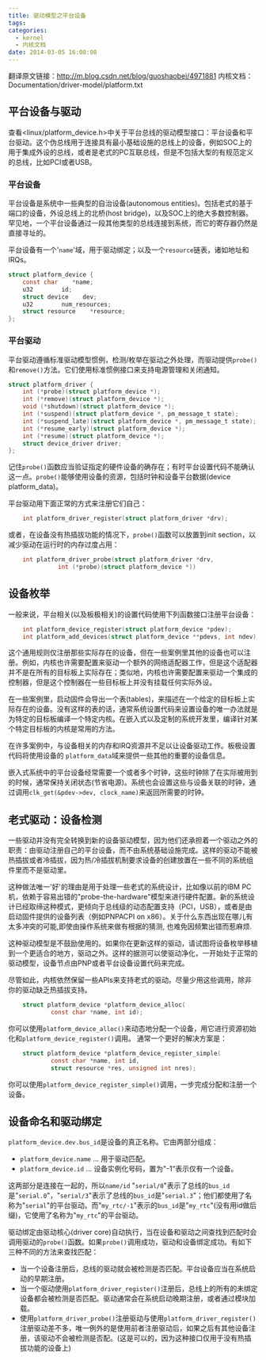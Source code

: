 ```yaml
---
title: 驱动模型之平台设备
tags:
categories:
  - kernel
  - 内核文档
date: 2014-03-05 16:08:08
---
```


翻译原文链接：<http://m.blog.csdn.net/blog/guoshaobei/4971881>
内核文档：Documentation/driver-model/platform.txt
<!--more-->

## 平台设备与驱动

查看<linux/platform_device.h>中关于平台总线的驱动模型接口：平台设备和平台驱动。这个伪总线用于连接具有最小基础设施的总线上的设备，例如SOC上的用于集成外设的总线，或者是老式的PC互联总线，但是不包括大型的有规范定义的总线，比如PCI或者USB。

### 平台设备

平台设备是系统中一些典型的自治设备(autonomous entities)。包括老式的基于端口的设备，外设总线上的北桥(host bridge)，以及SOC上的绝大多数控制器。罕见地，一个平台设备通过一段其他类型的总线连接到系统，而它的寄存器仍然是直接寻址的。

平台设备有一个'`name`'域，用于驱动绑定；以及一个`resource`链表，诸如地址和IRQs。
```c
struct platform_device {
    const char    *name;
    u32        id;
    struct device    dev;
    u32        num_resources;
    struct resource    *resource;
};
```

### 平台驱动

平台驱动遵循标准驱动模型惯例，检测/枚举在驱动之外处理，而驱动提供`probe()`和`remove()`方法。它们使用标准惯例接口来支持电源管理和关闭通知。
```c
struct platform_driver {
    int (*probe)(struct platform_device *);
    int (*remove)(struct platform_device *);
    void (*shutdown)(struct platform_device *);
    int (*suspend)(struct platform_device *, pm_message_t state);
    int (*suspend_late)(struct platform_device *, pm_message_t state);
    int (*resume_early)(struct platform_device *);
    int (*resume)(struct platform_device *);
    struct device_driver driver;
};
```
记住`probe()`函数应当验证指定的硬件设备的确存在；有时平台设置代码不能确认这一点。`probe()`能够使用设备的资源，包括时钟和设备平台数据(device platform_data)。

平台驱动用下面正常的方式来注册它们自己：
```c
    int platform_driver_register(struct platform_driver *drv);
```
或者，在设备没有热插拔功能的情况下，`probe()`函数可以放置到init section，以减少驱动在运行时的内存过度占用：
```c
    int platform_driver_probe(struct platform_driver *drv,
              int (*probe)(struct platform_device *))
```

## 设备枚举

一般来说，平台相关(以及板极相关)的设置代码使用下列函数接口注册平台设备：
```c
    int platform_device_register(struct platform_device *pdev);
    int platform_add_devices(struct platform_device **pdevs, int ndev);
```
这个通用规则仅注册那些实际存在的设备，但在一些案例里其他的设备也可以注册。例如，内核也许需要配置来驱动一个额外的网络适配器工作，但是这个适配器并不是在所有的目标板上实际存在；类似地，内核也许需要配置来驱动一个集成的控制器，但是这个控制器在一些目标板上并没有挂载任何实际外设。

在一些案例里，启动固件会导出一个表(tables)，来描述在一个给定的目标板上实际存在的设备。没有这样的表的话，通常系统设置代码来设置设备的唯一办法就是为特定的目标板编译一个特定内核。在嵌入式以及定制的系统开发里，编译针对某个特定目标板的内核是常用的方法。

在许多案例中，与设备相关的内存和IRQ资源并不足以让设备驱动工作。板极设置代码将使用设备的 `platform_data`域来提供一些其他的重要的设备信息。

嵌入式系统中的平台设备经常需要一个或者多个时钟，这些时钟除了在实际被用到的时候，通常保持关闭状态(节省电源)。系统也会设置这些与设备关联的时钟，通过调用`clk_get(&pdev->dev, clock_name)`来返回所需要的时钟。

## 老式驱动：设备检测

一些驱动并没有完全转换到新的设备驱动模型，因为他们还承担着一个驱动之外的职责：由驱动注册自己的平台设备，而不由系统基础设施完成。这样的驱动不能被热插拔或者冷插拔，因为热/冷插拔机制要求设备的创建放置在一些不同的系统组件里而不是驱动里。

这种做法唯一'好'的理由是用于处理一些老式的系统设计，比如像以前的IBM PC机，依赖于容易出错的"probe-the-hardware"模型来进行硬件配置。新的系统设计已经取缔这种模式，更倾向于总线级的动态配置支持（PCI，USB），或者是由启动固件提供的设备列表（例如PNPACPI on x86）。关于什么东西出现在哪儿有太多冲突的可能,即使由操作系统来做有根据的猜测, 也难免因频繁出错而惹麻烦.

这种驱动模型是不鼓励使用的。如果你在更新这样的驱动，请试图将设备枚举移植到一个更适合的地方，驱动之外。这样的据测可以使驱动净化，一开始处于正常的驱动模型，设备节点由PNP或者平台设备设置代码来完成。

尽管如此，内核依然保留一些APIs来支持老式的驱动。尽量少用这些调用，除非你的驱动缺乏热插拔支持。
```c
    struct platform_device *platform_device_alloc(
            const char *name, int id);
```
你可以使用`platform_device_alloc()`来动态地分配一个设备，用它进行资源初始化和`platform_device_register()`调用。
通常一个更好的解决方案是：
```c
    struct platform_device *platform_device_register_simple(
            const char *name, int id,
            struct resource *res, unsigned int nres);
```
你可以使用`platform_device_register_simple()`调用，一步完成分配和注册一个设备。

## 设备命名和驱动绑定

`platform_device.dev.bus_id`是设备的真正名称。它由两部分组成：

*   `platform_device.name` ... 用于驱动匹配。
*   `platform_device.id` ... 设备实例化号码，置为"-1“表示仅有一个设备。

这两部分是连接在一起的，所以`name/id` "`serial/0`"表示了总线的`bus_id`是"`serial.0`"，"`serial/3`"表示了总线的`bus_id`是"`serial.3`"；他们都使用了名称为"`serial`"的平台驱动。而"`my_rtc/-1`"表示的`bus_id`是"`my_rtc`"(没有用id做后缀)，它使用了名称为"`my_rtc`"的平台驱动。

驱动绑定由驱动核心(driver core)自动执行，当在设备和驱动之间查找到匹配时会调用驱动的`probe()`函数。如果`probe()`调用成功，驱动和设备绑定成功。有如下三种不同的方法来查找匹配：

*   当一个设备注册后，总线的驱动就会被检测是否匹配。平台设备应当在系统启动的早期注册。
*   当一个驱动使用`platform_driver_register()`注册后，总线上的所有的未绑定设备都会被检测是否匹配。驱动通常会在系统启动晚期注册，或者通过模块加载。
*   使用`platform_driver_probe()`注册驱动与使用`platform_driver_register()`注册驱动差不多，唯一例外的是使用前者注册驱动后，如果之后有其他设备注册，该驱动不会被检测是否配。(这是可以的，因为这种接口仅用于没有热插拔功能的设备上)
